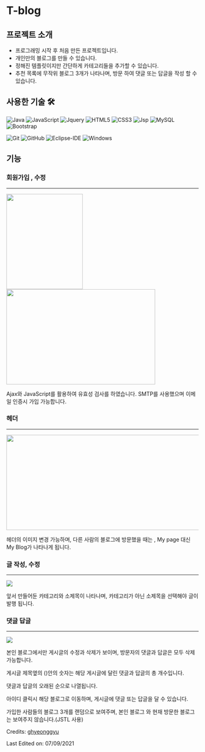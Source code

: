 # T-blog



## 프로젝트 소개
- 프로그래밍 시작 후 처음 만든 프로젝트입니다.
- 개인만의 블로그를 만들 수 있습니다.
- 정해진 템플릿이지만 간단하게 카테고리들을 추가할 수 있습니다.
- 추천 목록에 무작위 블로그 3개가 나타나며, 방문 하여 댓글 또는 답글을 작성 할 수 있습니다.


## 사용한 기술 🛠

![Java](http://img.shields.io/badge/-Java-5B4638?style=flat-square&logo=java&logoColor=ffffff)
![JavaScript](https://img.shields.io/badge/-JavaScript-%23F7DF1C?style=flat-square&logo=javascript&logoColor=000000&labelColor=%23F7DF1C&color=%23FFCE5A)
![Jquery](http://img.shields.io/badge/-Jquery-005f0f?style=flat-square&logo=Jquery&logoColor=#0769AD)
![HTML5](https://img.shields.io/badge/-HTML5-%23E44D27?style=flat-square&logo=html5&logoColor=ffffff)
![CSS3](https://img.shields.io/badge/-CSS3-%231572B6?style=flat-square&logo=css3)
![Jsp](https://img.shields.io/badge/-JSP-554638?style=flat-square&logo=java&logoColor=ffffff)
![MySQL](http://img.shields.io/badge/-MySQL-4479A1?style=flat-square&logo=mysql&logoColor=ffffff)
![Bootstrap](https://img.shields.io/badge/-Bootstrap-563D7C?style=flat-square&logo=Bootstrap)

![Git](https://img.shields.io/badge/-Git-%23F05032?style=flat-square&logo=git&logoColor=%23ffffff)
![GitHub](https://img.shields.io/badge/-GitHub-181717?style=flat-square&logo=github)
![Eclipse-IDE](http://img.shields.io/badge/-Eclipse-2C2255?style=flat-square&logo=eclipse&logoColor=ffffff)
![Windows](http://img.shields.io/badge/-Windows-0078D6?style=flat-square&logo=windows&logoColor=ffffff)

## 기능

### 회원가입 , 수정

---
<img height="250px" width="200px" src="https://user-images.githubusercontent.com/61621545/132290401-44b9c6e8-52b5-4609-b5d0-d0965c0fb03b.gif"> <img width="390px" height="250px" src="https://user-images.githubusercontent.com/61621545/132290497-a6ef2b70-462f-4a64-ae3f-7175daa39cc7.png">

Ajax와 JavaScript를 활용하여 유효성 검사를 하였습니다.
SMTP를 사용했으며 이메일 인증시 가입 가능합니다.

### 헤더

---
<img height="250px" width="600px" src="https://user-images.githubusercontent.com/61621545/132289260-0dfcd059-25ac-4d12-8714-208620156b9f.gif">

헤더의 이미지 변경 가능하며, 다른 사람의 블로그에 방문했을 때는 , My page 대신 My Blog가 나타나게 됩니다.

### 글 작성, 수정

---
<img src="https://user-images.githubusercontent.com/61621545/132292329-9ac0e0fa-08c9-4fd2-a7f3-e99ccc54258f.gif">

앞서 만들어둔 카테고리와 소제목이 나타나며, 카테고리가 아닌  소제목을 선택해야 글이 발행 됩니다.

### 댓글 답글

---
<img src="https://user-images.githubusercontent.com/61621545/132292442-8adf6f37-09a1-4591-a9e4-0e2034ccc8b0.gif">

본인 블로그에서만  게시글의 수정과 삭제가 보이며, 방문자의 댓글과 답글은 모두 삭제 가능합니다.

게시글 제목옆의 ()안의 숫자는 해당 게시글에 달린 댓글과 답글의 총 개수입니다.

댓글과 답글의 오래된 순으로 나열됩니다.

아이디 클릭시 해당 블로그로 이동하며, 게시글에 댓글 또는 답글을 달 수 있습니다.

가입한 사람들의 블로그 3개를 랜덤으로 보여주며, 본인 블로그 와 현재 방문한 블로그는 보여주지 않습니다.(JSTL 사용)



Credits: [ghyeonggyu](https://github.com/gudrb2640)

Last Edited on: 07/09/2021
